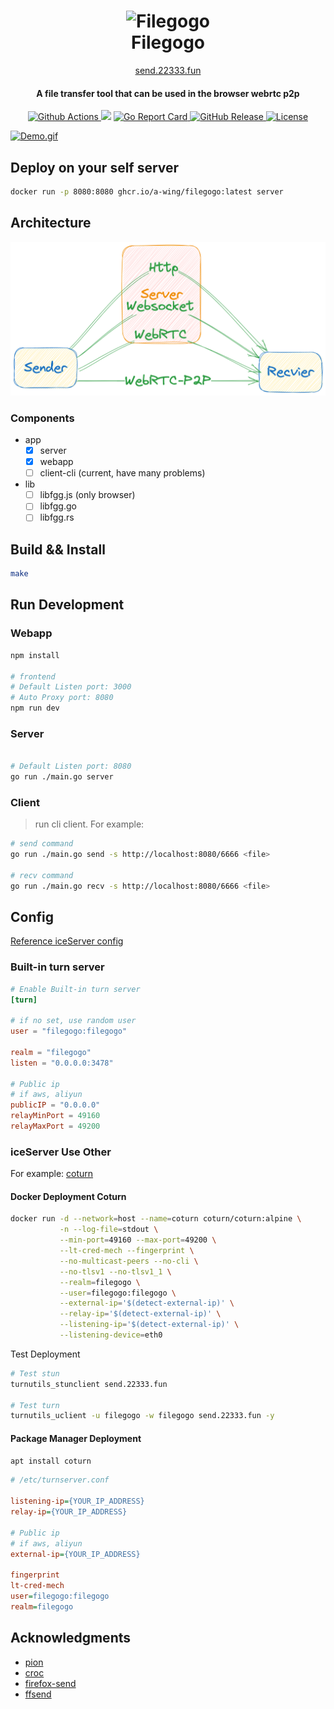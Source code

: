 <h1 align="center">
  <img src="./webapp/public/logo512.png" alt="Filegogo" width="200">
  <br>Filegogo<br>
</h1>

<p align="center">
  <a href="https://send.22333.fun">send.22333.fun</a>
</p>

<h4 align="center">A file transfer tool that can be used in the browser webrtc p2p</h4>

<p align="center">
  <a href="https://github.com/a-wing/filegogo/actions">
    <img src="https://github.com/a-wing/filegogo/workflows/ci/badge.svg" alt="Github Actions">
  </a>
  <img src="https://img.shields.io/github/go-mod/go-version/a-wing/filegogo">
  <a href="https://goreportcard.com/report/github.com/a-wing/filegogo">
    <img src="https://goreportcard.com/badge/github.com/a-wing/filegogo" alt="Go Report Card">
  </a>
  <a href="https://github.com/a-wing/filegogo/releases">
    <img src="https://img.shields.io/github/release/a-wing/filegogo/all.svg" alt="GitHub Release">
  </a>
  <a href="https://github.com/a-wing/filegogo/blob/master/LICENSE">
    <img src="https://img.shields.io/github/license/a-wing/filegogo.svg?maxAge=2592000" alt="License">
  </a>
</p>

[![Demo.gif](https://i.postimg.cc/wTyzyHMc/Peek-2020-10-24-11-29.gif)](https://postimg.cc/8jS992hj)

## Deploy on your self server

```bash
docker run -p 8080:8080 ghcr.io/a-wing/filegogo:latest server
```

## Architecture

![filegogo-arch](./filegogo-arch.png)

### Components

- app
  - [x] server
  - [x] webapp
  - [ ] client-cli (current, have many problems)
- lib
  - [ ] libfgg.js (only browser)
  - [ ] libfgg.go
  - [ ] libfgg.rs

## Build && Install

```sh
make
```

## Run Development

### Webapp

```bash
npm install

# frontend
# Default Listen port: 3000
# Auto Proxy port: 8080
npm run dev
```

### Server

```bash

# Default Listen port: 8080
go run ./main.go server
```

### Client

> run cli client. For example:

```bash
# send command
go run ./main.go send -s http://localhost:8080/6666 <file>

# recv command
go run ./main.go recv -s http://localhost:8080/6666 <file>
```

## Config

[Reference iceServer config](https://developer.mozilla.org/en-US/docs/Web/API/RTCIceServer)

### Built-in turn server

```toml
# Enable Built-in turn server
[turn]

# if no set, use random user
user = "filegogo:filegogo"

realm = "filegogo"
listen = "0.0.0.0:3478"

# Public ip
# if aws, aliyun
publicIP = "0.0.0.0"
relayMinPort = 49160
relayMaxPort = 49200
```

### iceServer Use Other

For example: [coturn](https://github.com/coturn/coturn)

#### Docker Deployment Coturn

```bash
docker run -d --network=host --name=coturn coturn/coturn:alpine \
           -n --log-file=stdout \
           --min-port=49160 --max-port=49200 \
           --lt-cred-mech --fingerprint \
           --no-multicast-peers --no-cli \
           --no-tlsv1 --no-tlsv1_1 \
           --realm=filegogo \
           --user=filegogo:filegogo \
           --external-ip='$(detect-external-ip)' \
           --relay-ip='$(detect-external-ip)' \
           --listening-ip='$(detect-external-ip)' \
           --listening-device=eth0
```

Test Deployment

```bash
# Test stun
turnutils_stunclient send.22333.fun

# Test turn
turnutils_uclient -u filegogo -w filegogo send.22333.fun -y
```

#### Package Manager Deployment

```sh
apt install coturn
```

```ini
# /etc/turnserver.conf

listening-ip={YOUR_IP_ADDRESS}
relay-ip={YOUR_IP_ADDRESS}

# Public ip
# if aws, aliyun
external-ip={YOUR_IP_ADDRESS}

fingerprint
lt-cred-mech
user=filegogo:filegogo
realm=filegogo

```

## Acknowledgments

- [pion](https://github.com/pion/webrtc)
- [croc](https://github.com/schollz/croc)
- [firefox-send](https://github.com/mozilla/send)
- [ffsend](https://github.com/timvisee/ffsend)

